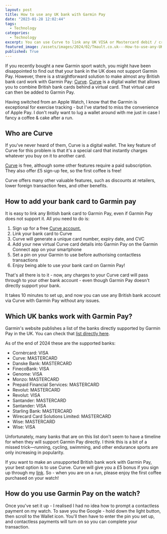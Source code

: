 ```yaml
---
layout: post
title: How to use any UK bank with Garmin Pay
date: "2023-01-28 12:02:44"
tags:
  - Technology
categories:
  - Technology
excerpt: You can use Curve to link any UK VISA or Mastercard debit / credit card to Garmin Pay, even if it's not supported directly by Garmin Pay.
featured_image: /assets/images/2024/02/Tmault.co.uk---How-to-use-any-UK-Bank-with-Garmin-Pay.png
published: True
---
```

If you recently bought a new Garmin sport watch, you might have been disappointed to find out that your bank in the UK does not support Garmin Pay. However, there is a straightforward solution to make almost any British bank card work with Garmin Pay: [Curve](https://curvecard.sjv.io/c/3731396/1852232/12851). [Curve](https://curvecard.sjv.io/c/3731396/1852232/12851) is a digital wallet that allows you to combine British bank cards behind a virtual card. That virtual card can then be added to Garmin Pay. 

Having switched from an Apple Watch, I know that the Garmin is exceptional for exercise tracking - but I've started to miss the convenience of Apple Pay. I don't really want to lug a wallet around with me just in case I fancy a coffee & cake after a run.

## Who are Curve 

If you've never heard of them, Curve is a digital wallet. The key feature of Curve for this problem is that it's a special card that instantly charges whatever you buy on it to another card.

[Curve](https://curvecard.sjv.io/c/3731396/1852232/12851) is free, although some other features require a paid subscription. They also offer £5 sign-up fee, so the first coffee is free!

Curve offers many other valuable features, such as discounts at retailers, lower foreign transaction fees, and other benefits.

## How to add your bank card to Garmin pay

It is easy to link any British bank card to Garmin Pay, even if Garmin Pay does not support it. All you need to do is:

  1. Sign up for a free [Curve account.](https://curvecard.sjv.io/c/3731396/1852232/12851)
  2. Link your bank card to Curve
  3. Curve will generate a unique card number, expiry date, and CVC
  4. Add your new virtual Curve card details into Garmin Pay on the Garmin Connect app on your smartphone
  5. Set a pin on your Garmin to use before authorising contactless transactions
  6. Enjoy being able to use your bank card on Garmin Pay!



That's all there is to it - now, any charges to your Curve card will pass through to your other bank account - even though Garmin Pay doesn't directly support your bank. 

It takes 10 minutes to set up, and now you can use any British bank account via Curve with Garmin Pay without any issues. 

## Which UK banks work with Garmin Pay?

Garmin's website publishes a list of the banks directly supported by Garmin Pay in the UK. You can check that [list directly here](https://www.garmin.com/en-GB/garminpay/banks/).

As of the end of 2024 these are the supported banks:

  * Cornèrcard: VISA
  * Curve: MASTERCARD
  * Danske Bank: MASTERCARD
  * FinecoBank: VISA
  * Genome: VISA
  * Monzo: MASTERCARD
  * Prepaid Financial Services: MASTERCARD
  * Revolut: MASTERCARD
  * Revolut: VISA
  * Santander: MASTERCARD
  * Santander: VISA
  * Starling Bank: MASTERCARD
  * Wirecard Card Solutions Limited: MASTERCARD
  * Wise: MASTERCARD
  * Wise: VISA



Unfortunately, many banks that are on this list don't seem to have a timeline for when they will support Garmin Pay directly. I think this is a bit of a missed trick—running, cycling, swimming, and other endurance sports are only increasing in popularity. 

If you want to make an unsupported British bank work with Garmin Pay, your best option is to use Curve. Curve will give you a £5 bonus if you sign up through my [link](https://curvecard.sjv.io/c/3731396/1852232/12851). So - when you are on a run, please enjoy the first coffee purchased on your watch!

## How do you use Garmin Pay on the watch?

Once you've set it up - I realised I had no idea how to prompt a contactless payment on my watch. To save you the Google - hold down the light button, then scroll to the Wallet icon. You'll then have to enter the pin you set up, and contactless payments will turn on so you can complete your transaction. 

##   

